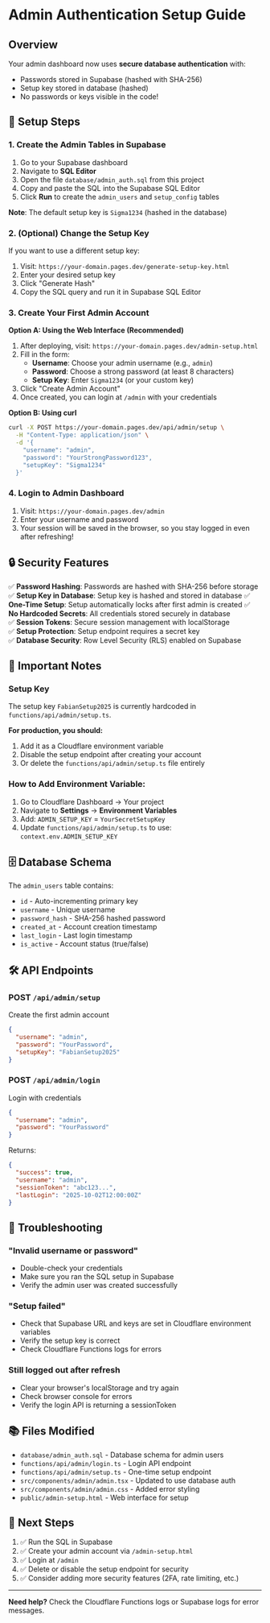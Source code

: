 # Admin Authentication Setup Guide

## Overview

Your admin dashboard now uses **secure database authentication** with:

- Passwords stored in Supabase (hashed with SHA-256)
- Setup key stored in database (hashed)
- No passwords or keys visible in the code!

## 🚀 Setup Steps

### 1. Create the Admin Tables in Supabase

1. Go to your Supabase dashboard
2. Navigate to **SQL Editor**
3. Open the file `database/admin_auth.sql` from this project
4. Copy and paste the SQL into the Supabase SQL Editor
5. Click **Run** to create the `admin_users` and `setup_config` tables

**Note**: The default setup key is `Sigma1234` (hashed in the database)

### 2. (Optional) Change the Setup Key

If you want to use a different setup key:

1. Visit: `https://your-domain.pages.dev/generate-setup-key.html`
2. Enter your desired setup key
3. Click "Generate Hash"
4. Copy the SQL query and run it in Supabase SQL Editor

### 3. Create Your First Admin Account

**Option A: Using the Web Interface (Recommended)**

1. After deploying, visit: `https://your-domain.pages.dev/admin-setup.html`
2. Fill in the form:
   - **Username**: Choose your admin username (e.g., `admin`)
   - **Password**: Choose a strong password (at least 8 characters)
   - **Setup Key**: Enter `Sigma1234` (or your custom key)
3. Click "Create Admin Account"
4. Once created, you can login at `/admin` with your credentials

**Option B: Using curl**

```bash
curl -X POST https://your-domain.pages.dev/api/admin/setup \
  -H "Content-Type: application/json" \
  -d '{
    "username": "admin",
    "password": "YourStrongPassword123",
    "setupKey": "Sigma1234"
  }'
```

### 4. Login to Admin Dashboard

1. Visit: `https://your-domain.pages.dev/admin`
2. Enter your username and password
3. Your session will be saved in the browser, so you stay logged in even after refreshing!

## 🔒 Security Features

✅ **Password Hashing**: Passwords are hashed with SHA-256 before storage  
✅ **Setup Key in Database**: Setup key is hashed and stored in database
✅ **One-Time Setup**: Setup automatically locks after first admin is created
✅ **No Hardcoded Secrets**: All credentials stored securely in database  
✅ **Session Tokens**: Secure session management with localStorage  
✅ **Setup Protection**: Setup endpoint requires a secret key  
✅ **Database Security**: Row Level Security (RLS) enabled on Supabase

## 📝 Important Notes

### Setup Key

The setup key `FabianSetup2025` is currently hardcoded in `functions/api/admin/setup.ts`.

**For production, you should:**

1. Add it as a Cloudflare environment variable
2. Disable the setup endpoint after creating your account
3. Or delete the `functions/api/admin/setup.ts` file entirely

### How to Add Environment Variable:

1. Go to Cloudflare Dashboard → Your project
2. Navigate to **Settings** → **Environment Variables**
3. Add: `ADMIN_SETUP_KEY` = `YourSecretSetupKey`
4. Update `functions/api/admin/setup.ts` to use: `context.env.ADMIN_SETUP_KEY`

## 🗄️ Database Schema

The `admin_users` table contains:

- `id` - Auto-incrementing primary key
- `username` - Unique username
- `password_hash` - SHA-256 hashed password
- `created_at` - Account creation timestamp
- `last_login` - Last login timestamp
- `is_active` - Account status (true/false)

## 🛠️ API Endpoints

### POST `/api/admin/setup`

Create the first admin account

```json
{
  "username": "admin",
  "password": "YourPassword",
  "setupKey": "FabianSetup2025"
}
```

### POST `/api/admin/login`

Login with credentials

```json
{
  "username": "admin",
  "password": "YourPassword"
}
```

Returns:

```json
{
  "success": true,
  "username": "admin",
  "sessionToken": "abc123...",
  "lastLogin": "2025-10-02T12:00:00Z"
}
```

## 🔧 Troubleshooting

### "Invalid username or password"

- Double-check your credentials
- Make sure you ran the SQL setup in Supabase
- Verify the admin user was created successfully

### "Setup failed"

- Check that Supabase URL and keys are set in Cloudflare environment variables
- Verify the setup key is correct
- Check Cloudflare Functions logs for errors

### Still logged out after refresh

- Clear your browser's localStorage and try again
- Check browser console for errors
- Verify the login API is returning a sessionToken

## 📚 Files Modified

- `database/admin_auth.sql` - Database schema for admin users
- `functions/api/admin/login.ts` - Login API endpoint
- `functions/api/admin/setup.ts` - One-time setup endpoint
- `src/components/admin/admin.tsx` - Updated to use database auth
- `src/components/admin/admin.css` - Added error styling
- `public/admin-setup.html` - Web interface for setup

## 🎯 Next Steps

1. ✅ Run the SQL in Supabase
2. ✅ Create your admin account via `/admin-setup.html`
3. ✅ Login at `/admin`
4. ✅ Delete or disable the setup endpoint for security
5. ✅ Consider adding more security features (2FA, rate limiting, etc.)

---

**Need help?** Check the Cloudflare Functions logs or Supabase logs for error messages.
